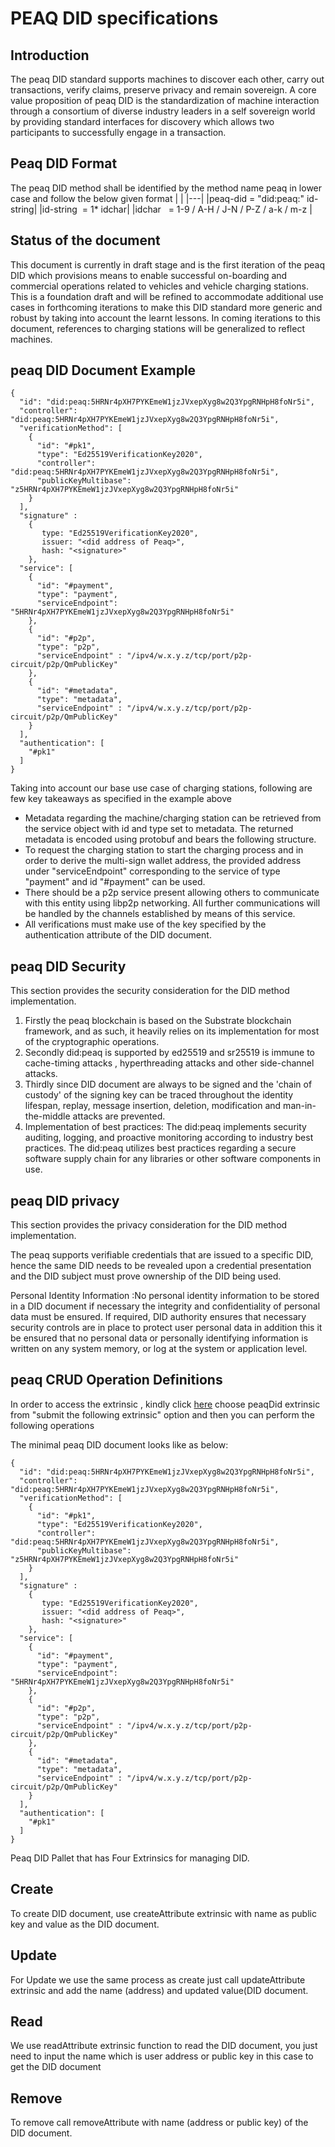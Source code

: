 # PEAQ DID specifications
## Introduction
The peaq DID standard supports machines to discover each other, carry out transactions, verify claims, preserve privacy and  remain sovereign.
A core value proposition of peaq DID is the standardization of machine interaction through a consortium of diverse industry leaders in a self sovereign world by providing standard interfaces for discovery which allows two participants to successfully engage in a transaction.

## Peaq DID Format
The peaq DID method shall be identified by the method name peaq in lower case and follow the below given format
| |
|---|
|peaq-did = "did:peaq:" id-string|
|id-string  = 1* idchar|
|idchar   = 1-9 / A-H / J-N / P-Z / a-k / m-z |

## Status of the document
This document is currently in draft stage and is the first iteration of the peaq DID which provisions means to enable successful on-boarding and commercial operations related to vehicles and vehicle charging stations.
This is a foundation draft and will be refined to accommodate additional use cases in forthcoming iterations to make this DID standard more generic and robust by taking into account the learnt lessons.
In coming iterations to this document, references to charging stations will be generalized to reflect machines. 

## peaq DID Document Example
```
{
  "id": "did:peaq:5HRNr4pXH7PYKEmeW1jzJVxepXyg8w2Q3YpgRNHpH8foNr5i",
  "controller": "did:peaq:5HRNr4pXH7PYKEmeW1jzJVxepXyg8w2Q3YpgRNHpH8foNr5i",
  "verificationMethod": [
    {
      "id": "#pk1",
      "type": "Ed25519VerificationKey2020",
      "controller": "did:peaq:5HRNr4pXH7PYKEmeW1jzJVxepXyg8w2Q3YpgRNHpH8foNr5i",
      "publicKeyMultibase": "z5HRNr4pXH7PYKEmeW1jzJVxepXyg8w2Q3YpgRNHpH8foNr5i" 
    }
  ],
  "signature" : 
    {
       type: "Ed25519VerificationKey2020",
       issuer: "<did address of Peaq>",
       hash: "<signature>"
    },
  "service": [
    {
      "id": "#payment",
      "type": "payment",
      "serviceEndpoint": "5HRNr4pXH7PYKEmeW1jzJVxepXyg8w2Q3YpgRNHpH8foNr5i"
    },
    {
      "id": "#p2p",
      "type": "p2p",
      "serviceEndpoint" : "/ipv4/w.x.y.z/tcp/port/p2p-circuit/p2p/QmPublicKey"
    },
    {
      "id": "#metadata",
      "type": "metadata",
      "serviceEndpoint" : "/ipv4/w.x.y.z/tcp/port/p2p-circuit/p2p/QmPublicKey"
    }
  ],
  "authentication": [
    "#pk1"
  ]
}
```

Taking into account our base use case of charging stations, following are few key takeaways as specified in the example above
- Metadata regarding the machine/charging station can be retrieved from the service object with id and type set to metadata. The returned metadata is encoded using protobuf and bears the following structure.
- To request the charging station to start the charging process and in order to derive the multi-sign wallet address, the provided address under "serviceEndpoint" corresponding to the service of type "payment" and id "#payment" can be used. 
- There should be a p2p service present allowing others to communicate with this entity using libp2p networking. All further communications will be handled by the channels established by means of this service.
- All verifications must make use of the key specified by the authentication attribute of the DID document.

## peaq DID Security

This section provides the security consideration for the DID method implementation.

1) Firstly the peaq blockchain is based on the Substrate blockchain framework, and as such, it heavily relies on its implementation for most of the cryptographic operations. 
2) Secondly did:peaq is supported by ed25519 and sr25519 is immune to cache-timing attacks , hyperthreading attacks and other side-channel attacks. 
3) Thirdly since DID document are always to be signed and the 'chain of custody' of the signing key can be traced throughout the identity lifespan, replay, message insertion, deletion, modification and man-in-the-middle attacks are prevented. 
4) Implementation of best practices: The did:peaq implements security auditing, logging, and proactive monitoring according to industry best practices. The did:peaq utilizes best practices regarding a secure software supply chain for any libraries or other software components in use.

## peaq DID privacy 

This section provides the privacy consideration for the DID method implementation.

The peaq supports verifiable credentials that are issued to a specific DID, hence the same DID needs to be revealed upon a credential presentation and the DID subject must prove ownership of the DID being used.

Personal Identity Information :No personal identity information to be stored in a DID document if necessary the integrity and confidentiality of personal data must be ensured. If required, DID authority ensures that necessary security controls are in place to protect user personal data in addition this it be ensured that no personal data or personally identifying information is written on any system memory, or log at the system or application level. 

## peaq CRUD Operation Definitions

In order to access the extrinsic , kindly click [here](https://polkadot.js.org/apps/?rpc=wss%3A%2F%2Fwss.agung.peaq.network#/extrinsics)
choose peaqDid extrinsic from "submit the following extrinsic" option and then you can perform the following operations

The minimal peaq DID document looks like as below:
```
{
  "id": "did:peaq:5HRNr4pXH7PYKEmeW1jzJVxepXyg8w2Q3YpgRNHpH8foNr5i",
  "controller": "did:peaq:5HRNr4pXH7PYKEmeW1jzJVxepXyg8w2Q3YpgRNHpH8foNr5i",
  "verificationMethod": [
    {
      "id": "#pk1",
      "type": "Ed25519VerificationKey2020",
      "controller": "did:peaq:5HRNr4pXH7PYKEmeW1jzJVxepXyg8w2Q3YpgRNHpH8foNr5i",
      "publicKeyMultibase": "z5HRNr4pXH7PYKEmeW1jzJVxepXyg8w2Q3YpgRNHpH8foNr5i" 
    }
  ],
  "signature" : 
    {
       type: "Ed25519VerificationKey2020",
       issuer: "<did address of Peaq>",
       hash: "<signature>"
    },
  "service": [
    {
      "id": "#payment",
      "type": "payment",
      "serviceEndpoint": "5HRNr4pXH7PYKEmeW1jzJVxepXyg8w2Q3YpgRNHpH8foNr5i"
    },
    {
      "id": "#p2p",
      "type": "p2p",
      "serviceEndpoint" : "/ipv4/w.x.y.z/tcp/port/p2p-circuit/p2p/QmPublicKey"
    },
    {
      "id": "#metadata",
      "type": "metadata",
      "serviceEndpoint" : "/ipv4/w.x.y.z/tcp/port/p2p-circuit/p2p/QmPublicKey"
    }
  ],
  "authentication": [
    "#pk1"
  ]
}
```

Peaq DID Pallet that has Four Extrinsics for managing DID.

## Create
To create DID document, use createAttribute extrinsic with name as public key and value as the DID document.

## Update 
For Update we use the same process as create just call updateAttribute extrinsic and add the name (address) and updated value(DID document.

## Read 
We use readAttribute extrinsic function to read the DID document, you just need to input the name which is user address or public key in this case to get the DID document

## Remove 
To remove call removeAttribute with name (address or public key) of the DID document.
